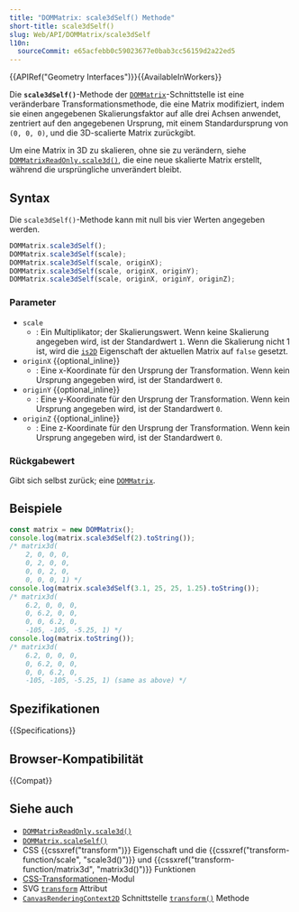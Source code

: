 ```yaml
---
title: "DOMMatrix: scale3dSelf() Methode"
short-title: scale3dSelf()
slug: Web/API/DOMMatrix/scale3dSelf
l10n:
  sourceCommit: e65acfebb0c59023677e0bab3cc56159d2a22ed5
---
```


{{APIRef("Geometry Interfaces")}}{{AvailableInWorkers}}

Die **`scale3dSelf()`**-Methode der [`DOMMatrix`](/de/docs/Web/API/DOMMatrix)-Schnittstelle ist eine veränderbare Transformationsmethode, die eine Matrix modifiziert, indem sie einen angegebenen Skalierungsfaktor auf alle drei Achsen anwendet, zentriert auf den angegebenen Ursprung, mit einem Standardursprung von `(0, 0, 0)`, und die 3D-scalierte Matrix zurückgibt.

Um eine Matrix in 3D zu skalieren, ohne sie zu verändern, siehe [`DOMMatrixReadOnly.scale3d()`](/de/docs/Web/API/DOMMatrixReadOnly/scale3d), die eine neue skalierte Matrix erstellt, während die ursprüngliche unverändert bleibt.

## Syntax

Die `scale3dSelf()`-Methode kann mit null bis vier Werten angegeben werden.

```js
DOMMatrix.scale3dSelf();
DOMMatrix.scale3dSelf(scale);
DOMMatrix.scale3dSelf(scale, originX);
DOMMatrix.scale3dSelf(scale, originX, originY);
DOMMatrix.scale3dSelf(scale, originX, originY, originZ);
```

### Parameter

- `scale`
  - : Ein Multiplikator; der Skalierungswert. Wenn keine Skalierung angegeben wird, ist der Standardwert `1`. Wenn die Skalierung nicht 1 ist, wird die [`is2D`](/de/docs/Web/API/DOMMatrixReadOnly/is2D) Eigenschaft der aktuellen Matrix auf `false` gesetzt.
- `originX` {{optional_inline}}
  - : Eine x-Koordinate für den Ursprung der Transformation. Wenn kein Ursprung angegeben wird, ist der Standardwert `0`.
- `originY` {{optional_inline}}
  - : Eine y-Koordinate für den Ursprung der Transformation. Wenn kein Ursprung angegeben wird, ist der Standardwert `0`.
- `originZ` {{optional_inline}}
  - : Eine z-Koordinate für den Ursprung der Transformation. Wenn kein Ursprung angegeben wird, ist der Standardwert `0`.

### Rückgabewert

Gibt sich selbst zurück; eine [`DOMMatrix`](/de/docs/Web/API/DOMMatrix).

## Beispiele

```js
const matrix = new DOMMatrix();
console.log(matrix.scale3dSelf(2).toString());
/* matrix3d(
    2, 0, 0, 0, 
    0, 2, 0, 0, 
    0, 0, 2, 0, 
    0, 0, 0, 1) */
console.log(matrix.scale3dSelf(3.1, 25, 25, 1.25).toString());
/* matrix3d(
    6.2, 0, 0, 0,
    0, 6.2, 0, 0, 
    0, 0, 6.2, 0, 
    -105, -105, -5.25, 1) */
console.log(matrix.toString());
/* matrix3d(
    6.2, 0, 0, 0, 
    0, 6.2, 0, 0, 
    0, 0, 6.2, 0, 
    -105, -105, -5.25, 1) (same as above) */
```

## Spezifikationen

{{Specifications}}

## Browser-Kompatibilität

{{Compat}}

## Siehe auch

- [`DOMMatrixReadOnly.scale3d()`](/de/docs/Web/API/DOMMatrixReadOnly/scale3d)
- [`DOMMatrix.scaleSelf()`](/de/docs/Web/API/DOMMatrix/scaleSelf)
- CSS {{cssxref("transform")}} Eigenschaft und die {{cssxref("transform-function/scale", "scale3d()")}} und {{cssxref("transform-function/matrix3d", "matrix3d()")}} Funktionen
- [CSS-Transformationen](/de/docs/Web/CSS/CSS_transforms)-Modul
- SVG [`transform`](/de/docs/Web/SVG/Attribute/transform) Attribut
- [`CanvasRenderingContext2D`](/de/docs/Web/API/CanvasRenderingContext2D) Schnittstelle [`transform()`](/de/docs/Web/API/CanvasRenderingContext2D/transform) Methode
